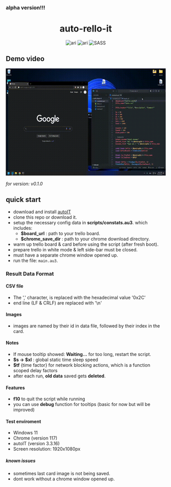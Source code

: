### alpha version!!!

<h1 align="center">
  auto-rello-it
</h1>

<p align="center">
 <img src="https://img.shields.io/badge/v0.1.1-ARI-blue?style=flat-square" alt="ari"> <img src="https://img.shields.io/badge/v3-autoIT-darkblue?style=flat-square" alt="ari">
 <img src="https://img.shields.io/badge/UI-Trello-%2bbcf?style=flat-square" alt="SASS">
</p>

## Demo video

![demo](docs/demo.gif)

<em>for version: v0.1.0</em>

## quick start

- download and install [autoIT](https://www.autoitscript.com/site/autoit/downloads/)
- clone this repo or download it.
- setup the necessary config data in **scripts/constats.au3**. which includes:
  - **$board_url** : path to your trello board.
  - **$chrome_save_dir** : path to your chrome download directory.
- warm up trello board & card before using the script (after fresh boot).
- prepare trello in white mode & left side-bar must be closed.
- must have a separate chrome window opened up.
- run the file: `main.au3`.

### Result Data Format

#### CSV file

- The ',' character, is replaced with the hexadecimal value '0x2C'
- end line (LF & CRLF) are replaced with '\n'

#### Images

- images are named by their id in data file, followed by their index in the card.

#### Notes

- If mouse tooltip showed: **Waiting...** for too long, restart the script.
- **$s -> $xl** : global static time sleep speed
- **$tf** {time factor} for network blocking actions, which is a function scoped delay factors
- after each run, **old data** saved gets **deleted**.

#### Features

- **f10** to quit the script while running
- you can use **debug** function for tooltips (basic for now but will be improved)

#### Test enviroment

- Windows 11
- Chrome (version 117)
- autoIT (version 3.3.16)
- Screen resolution: 1920x1080px

##### known issues

- sometimes last card image is not being saved.
- dont work without a chrome window opened up.
